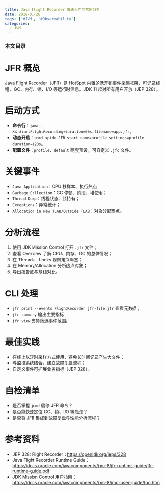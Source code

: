 ```yaml
---
title: Java Flight Recorder 快速入门与常用分析
date: 2018-01-26
tags: ['#JVM', '#Observability']
categories:
  - JVM
---
```


### 本文目录
<!-- toc -->

# JFR 概览
Java Flight Recorder（JFR）是 HotSpot 内置的低开销事件采集框架，可记录线程、GC、内存、锁、I/O 等运行时信息。JDK 11 起对所有用户开放（JEP 328）。

# 启动方式
- **命令行**：`java -XX:StartFlightRecording=duration=60s,filename=app.jfr`。
- **动态开启**：`jcmd <pid> JFR.start name=profile settings=profile duration=120s`。
- **配置文件**：`profile`、`default` 两套预设，可自定义 `.jfc` 文件。

# 关键事件
- `Java Application`：CPU 栈样本、执行热点；
- `Garbage Collection`：GC 停顿、阶段、堆使用；
- `Thread Dump`：线程状态、锁持有；
- `Exceptions`：异常统计；
- `Allocation in New TLAB/Outside TLAB`：对象分配热点。

# 分析流程
1. 使用 JDK Mission Control 打开 `.jfr` 文件；
2. 查看 Overview 了解 CPU、内存、GC 的总体情况；
3. 在 Threads、Locks 视图定位阻塞；
4. 在 Memory/Allocation 分析热点对象；
5. 导出报告或与基线对比。

# CLI 处理
- `jfr print --events FlightRecorder jfr-file.jfr` 查看元数据；
- `jfr summary` 输出主要指标；
- `jfr view` 支持筛选事件范围。

# 最佳实践
- 在线上以短时采样方式使用，避免长时间记录产生大文件；
- 与监控系统结合，建立故障复盘流程；
- 自定义事件可扩展业务指标（JEP 328）。

# 自检清单
- 是否掌握 `jcmd` 启停 JFR 命令？
- 是否能快速定位 GC、锁、I/O 等瓶颈？
- 是否将 JFR 集成到故障复盘与性能分析流程？

# 参考资料
- JEP 328: Flight Recorder：https://openjdk.org/jeps/328
- Java Flight Recorder Runtime Guide：https://docs.oracle.com/javacomponents/jmc-8/jfr-runtime-guide/jfr-runtime-guide.pdf
- JDK Mission Control 用户指南：https://docs.oracle.com/javacomponents/jmc-8/jmc-user-guide/toc.htm
